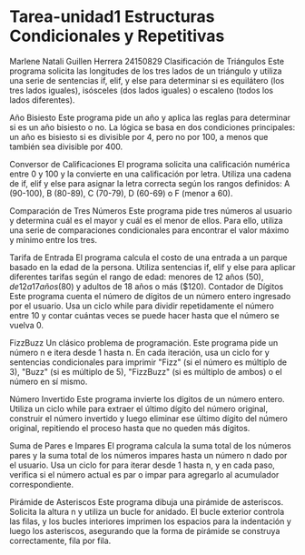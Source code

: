# Tarea-unidad1 Estructuras Condicionales y Repetitivas
Marlene Natali Guillen Herrera 
24150829
Clasificación de Triángulos
Este programa solicita las longitudes de los tres lados de un triángulo y utiliza una serie de sentencias if, elif, y else para determinar si es equilátero (los tres lados iguales), isósceles (dos lados iguales) o escaleno (todos los lados diferentes).


Año Bisiesto
Este programa pide un año y aplica las reglas para determinar si es un año bisiesto o no. La lógica se basa en dos condiciones principales: un año es bisiesto si es divisible por 4, pero no por 100, a menos que también sea divisible por 400.


Conversor de Calificaciones
El programa solicita una calificación numérica entre 0 y 100 y la convierte en una calificación por letra. Utiliza una cadena de if, elif y else para asignar la letra correcta según los rangos definidos: A (90-100), B (80-89), C (70-79), D (60-69) o F (menor a 60).


Comparación de Tres Números
Este programa pide tres números al usuario y determina cuál es el mayor y cuál es el menor de ellos. Para ello, utiliza una serie de comparaciones condicionales para encontrar el valor máximo y mínimo entre los tres.


Tarifa de Entrada
El programa calcula el costo de una entrada a un parque basado en la edad de la persona. Utiliza sentencias if, elif y else para aplicar diferentes tarifas según el rango de edad: menores de 12 años ($50), de 12 a 17 años ($80) y adultos de 18 años o más ($120).
Contador de Dígitos
Este programa cuenta el número de dígitos de un número entero ingresado por el usuario. Usa un ciclo while para dividir repetidamente el número entre 10 y contar cuántas veces se puede hacer hasta que el número se vuelva 0.


FizzBuzz
Un clásico problema de programación. Este programa pide un número n e itera desde 1 hasta n. En cada iteración, usa un ciclo for y sentencias condicionales para imprimir "Fizz" (si el número es múltiplo de 3), "Buzz" (si es múltiplo de 5), "FizzBuzz" (si es múltiplo de ambos) o el número en sí mismo.


Número Invertido
Este programa invierte los dígitos de un número entero. Utiliza un ciclo while para extraer el último dígito del número original, construir el número invertido y luego eliminar ese último dígito del número original, repitiendo el proceso hasta que no queden más dígitos.


Suma de Pares e Impares
El programa calcula la suma total de los números pares y la suma total de los números impares hasta un número n dado por el usuario. Usa un ciclo for para iterar desde 1 hasta n, y en cada paso, verifica si el número actual es par o impar para agregarlo al acumulador correspondiente.


Pirámide de Asteriscos
Este programa dibuja una pirámide de asteriscos. Solicita la altura n y utiliza un bucle for anidado. El bucle exterior controla las filas, y los bucles interiores imprimen los espacios para la indentación y luego los asteriscos, asegurando que la forma de pirámide se construya correctamente, fila por fila.
